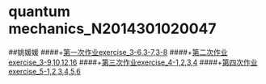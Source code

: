 # quantum mechanics_N2014301020047
##姚媛媛
####+[第一次作业exercise_3-6,3-7,3-8](https://www.zybuluo.com/yyyyao/note/563397)
####+[第二次作业exercise_3-9,10,12,16](https://www.zybuluo.com/yyyyao/note/569738)
####+[第三次作业exercise_4-1,2,3,4](https://www.zybuluo.com/yyyyao/note/579044)
####+[第四次作业exercise_5-1,2,3,4,5,6](https://www.zybuluo.com/yyyyao/note/587208)
